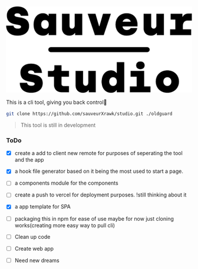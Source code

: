 ![The Old Guard Logo](banner.png)


This is a cli tool, giving you back control🤪

```bash
git clone https://github.com/sauveurXrawk/studio.git ./oldguard
```


> This tool is still in development

### ToDo
- [x]  create a add to client new remote for purposes of seperating the tool and the app
- [x] a hook file generator based on it being the most used to start a page.
- [ ] a components module for the components
- [ ] create a push to vercel for deployment purposes. !still thinking about it 
- [x] a app template for SPA
- [ ] packaging this in npm for ease of use maybe for now just cloning works(creating more easy way to pull cli)
- [ ] Clean up code
- [ ] Create web app
- [ ] Need new dreams

